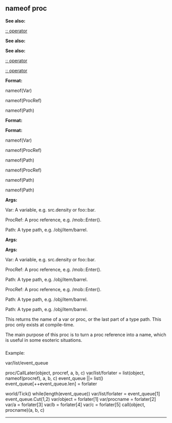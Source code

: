 

 nameof proc
-------------




**See also:** 


[:: operator](#/operator/::) 



**See also:** 

**See also:**

[:: operator](#/operator/::) 

[:: operator](#/operator/::)


**Format:** 


 nameof(Var)
 
 nameof(ProcRef)
 
 nameof(Path)
 




**Format:** 

**Format:**

 nameof(Var)
 
 nameof(ProcRef)
 
 nameof(Path)
 



 nameof(ProcRef)
 
 nameof(Path)
 


 nameof(Path)



**Args:** 


 Var: A variable, e.g. src.density or foo::bar.
 
 ProcRef: A proc reference, e.g. /mob::Enter().
 
 Path: A type path, e.g. /obj/item/barrel.
 




**Args:** 

**Args:**

 Var: A variable, e.g. src.density or foo::bar.
 
 ProcRef: A proc reference, e.g. /mob::Enter().
 
 Path: A type path, e.g. /obj/item/barrel.
 



 ProcRef: A proc reference, e.g. /mob::Enter().
 
 Path: A type path, e.g. /obj/item/barrel.
 


 Path: A type path, e.g. /obj/item/barrel.


 This returns the name of a var or proc, or the last part of a type path.
This proc only exists at compile-time.




 The main purpose of this proc is to turn a proc reference into a name,
which is useful in some esoteric situations.



### 
 Example:



 var/list/event\_queue

proc/CallLater(object, procref, a, b, c)
 var/list/forlater = list(object, nameof(procref), a, b, c)
 event\_queue ||= list()
 event\_queue[++event\_queue.len] = forlater

world/Tick()
 while(length(event\_queue))
 var/list/forlater = event\_queue[1]
 event\_queue.Cut(1,2)
 var/object = forlater[1]
 var/procname = forlater[2]
 var/a = forlater[3]
 var/b = forlater[4]
 var/c = forlater[5]
 call(object, procname)(a, b, c)



---



